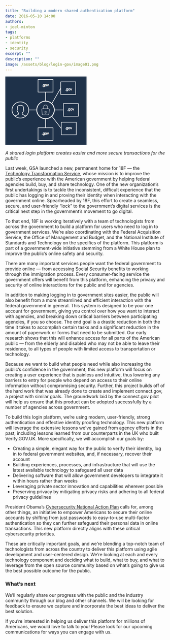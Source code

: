 ```yaml
---
title: "Building a modern shared authentication platform"
date: 2016-05-10 14:00
authors:
- joel-minton
tags:
- platforms
- identity
- security
excerpt: ""
description: ""
image: /assets/blog/login-gov/image01.png
---
```


![A conceptual diagram showing a user using a single token to authenticate with several .gov domains](/assets/blog/login-gov/image01.png)

_A shared login platform creates easier and more secure
transactions for the public_

Last week, GSA launched a new, permanent home for 18F — the [Technology
Transformation Service](https://gsa.gov/tts), whose mission is to
improve the public’s experience with the American government by helping
federal agencies build, buy, and share technology. One of the new
organization’s first undertakings is to tackle the inconsistent,
difficult experience that the public has logging in and proving their
identity when interacting with the government online. Spearheaded by
18F, this effort to create a seamless, secure, and user-friendly “lock”
to the government’s digital services is the critical next step in the
government’s movement to go digital.

To that end, 18F is working iteratively with a team of technologists
from across the government to build a platform for users who need to log
in to government services. We’re also coordinating with the Federal
Acquisition Service, the Office of Management and Budget, and the
National Institute of Standards and Technology on the specifics of the
platform. This platform is part of a government-wide initiative stemming
from a White House plan to improve the public’s online safety and
security.

There are many important services people want the federal government to
provide online — from accessing Social Security benefits to working
through the immigration process. Every consumer-facing service the
government offers will benefit from this platform, enhancing the privacy
and security of online interactions for the public and for agencies.

In addition to making logging in to government sites easier, the public
will also benefit from a more streamlined and efficient interaction with
the federal government in general. This system is designed to be your
one account for government, giving you control over how you want to
interact with agencies, and breaking down critical barriers between
participating agencies, if you so choose. The end goal is a drastic
reduction in both the time it takes to accomplish certain tasks and a
significant reduction in the amount of paperwork or forms that need to
be submitted. Our early research shows that this will enhance access for
all parts of the American public — from the elderly and disabled who may
not be able to leave their residence, to all types of people with
limited access to transportation or technology.

Because we want to build what people need while also increasing the
public’s confidence in the government, this new platform will focus on
creating a user experience that is painless and intuitive, thus lowering
any barriers to entry for people who depend on access to their online
information without compromising security. Further, this project builds
off of the hard work that was already done to create and implement
connect.gov, a project with similar goals. The groundwork laid by the
connect.gov pilot will help us ensure that this product can be adopted
successfully by a number of agencies across government.

To build this login platform, we’re using modern, user-friendly, strong
authentication and effective identity proofing technology. This new
platform will leverage the extensive lessons we’ve gained from agency
efforts in the past, including lessons learned from our counterparts in
the UK who built Verify.GOV.UK. More specifically, we will accomplish
our goals by:

-   Creating a simple, elegant way for the public to verify their identity, log in to federal government websites, and, if necessary, recover their account
-   Building experiences, processes, and infrastructure that will use the latest available technology to safeguard all user data
-   Delivering software that will allow government developers to integrate it within hours rather than weeks
-   Leveraging private sector innovation and capabilities wherever possible
-   Preserving privacy by mitigating privacy risks and adhering to all federal privacy guidelines

President Obama’s [Cybersecurity National Action
Plan](https://www.whitehouse.gov/the-press-office/2016/02/09/fact-sheet-cybersecurity-national-action-plan)
calls for, among other things, an initiative to empower Americans to
secure their online accounts by shifting from just passwords to
easy-to-use multi-factor authentication so they can further safeguard
their personal data in online transactions. This new platform directly
aligns with these critical cybersecurity priorities.

These are critically important goals, and we’re blending a top-notch
team of technologists from across the country to deliver this platform
using agile development and user-centered design. We’re looking at each
and every technology component and deciding what to build, what to buy,
and what to leverage from the open source community based on what’s
going to give us the best possible outcome for the public.

### What’s next

We’ll regularly share our progress with the public and the industry
community through our blog and other channels. We will be looking for
feedback to ensure we capture and incorporate the best ideas to deliver
the best solution.

If you’re interested in helping us deliver this platform for millions of
Americans, we would love to talk to you! Please look for our upcoming
communications for ways you can engage with us.
